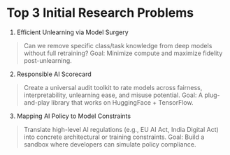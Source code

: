 # Top 3 Initial Research Problems

1. Efficient Unlearning via Model Surgery

> Can we remove specific class/task knowledge from deep models without full retraining?
> Goal: Minimize compute and maximize fidelity post-unlearning.

2. Responsible AI Scorecard

> Create a universal audit toolkit to rate models across fairness, interpretability, unlearning ease, and misuse potential.
> Goal: A plug-and-play library that works on HuggingFace + TensorFlow.

3. Mapping AI Policy to Model Constraints

> Translate high-level AI regulations (e.g., EU AI Act, India Digital Act) into concrete architectural or training constraints.
> Goal: Build a sandbox where developers can simulate policy compliance.

